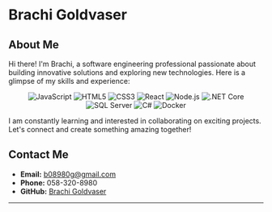 
# Brachi Goldvaser

## About Me

Hi there! I'm Brachi, a software engineering professional passionate about building innovative solutions and exploring new technologies. Here is a glimpse of my skills and experience:

<p align="center">
  <img src="https://img.icons8.com/color/48/000000/javascript.png" alt="JavaScript" />
  <img src="https://img.icons8.com/color/48/000000/html-5.png" alt="HTML5" />
  <img src="https://img.icons8.com/color/48/000000/css3.png" alt="CSS3" />
  <img src="https://img.icons8.com/color/48/000000/react-native.png" alt="React" />
  <img src="https://img.icons8.com/color/48/000000/nodejs.png" alt="Node.js" />
  <img src="https://img.icons8.com/fluency/48/000000/net-core.png" alt=".NET Core" />
  <img src="https://img.icons8.com/color/48/000000/microsoft-sql-server.png" alt="SQL Server" />
  <img src="https://img.icons8.com/color/48/000000/c-sharp-logo.png" alt="C#" />
  <img src="https://img.icons8.com/color/48/000000/docker.png" alt="Docker" />
</p>

I am constantly learning and interested in collaborating on exciting projects. Let's connect and create something amazing together!

## Contact Me

- **Email:** b08980g@gmail.com
- **Phone:** 058-320-8980
- **GitHub:** [Brachi Goldvaser](https://github.com/BrachiGoldvaser)

---

